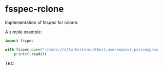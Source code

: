 # fsspec-rclone

Implementation of fsspec for rclone.

A simple example:

```python
import fsspec

with fsspec.open("rclone://sftp:host=localhost,user=myuser,pass=mypass,config=/etc/rclone/rclone.conf:path/to/file", "r") as f:
    print(f.read())
```

TBC
